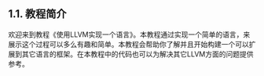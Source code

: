## 1.1. 教程简介

欢迎来到教程《使用LLVM实现一个语言》。本教程通过实现一个简单的语言，来展示这个过程可以多么有趣和简单。本教程会帮助你了解并且开始构建一个可以扩展到其它语言的框架。在本教程中的代码也可以为解决其它LLVM方面的问题提供参考。

